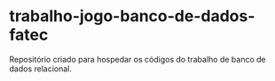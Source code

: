 # trabalho-jogo-banco-de-dados-fatec
 Repositório criado para hospedar os códigos do trabalho de banco de dados relacional.
